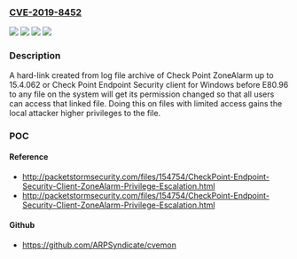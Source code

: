 ### [CVE-2019-8452](https://cve.mitre.org/cgi-bin/cvename.cgi?name=CVE-2019-8452)
![](https://img.shields.io/static/v1?label=Product&message=Check%20Point%20Endpoint%20Security%20client%20for%20Windows&color=blue)
![](https://img.shields.io/static/v1?label=Product&message=Check%20Point%20ZoneAlarm&color=blue)
![](https://img.shields.io/static/v1?label=Version&message=n%2Fa&color=blue)
![](https://img.shields.io/static/v1?label=Vulnerability&message=CWE-65&color=brighgreen)

### Description

A hard-link created from log file archive of Check Point ZoneAlarm up to 15.4.062 or Check Point Endpoint Security client for Windows before E80.96 to any file on the system will get its permission changed so that all users can access that linked file. Doing this on files with limited access gains the local attacker higher privileges to the file.

### POC

#### Reference
- http://packetstormsecurity.com/files/154754/CheckPoint-Endpoint-Security-Client-ZoneAlarm-Privilege-Escalation.html
- http://packetstormsecurity.com/files/154754/CheckPoint-Endpoint-Security-Client-ZoneAlarm-Privilege-Escalation.html

#### Github
- https://github.com/ARPSyndicate/cvemon

